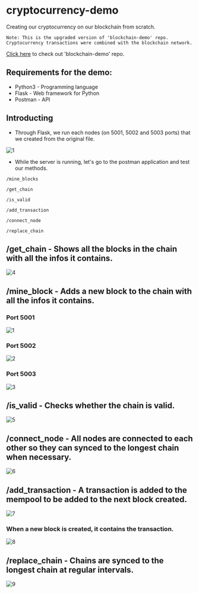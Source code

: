 # cryptocurrency-demo
Creating our cryptocurrency on our blockchain from scratch.  

``
Note: This is the upgraded version of 'blockchain-demo' repo. Cryptocurrency transactions were combined with the blockchain network.
``                                     

[Click here](https://github.com/ErayBD/blockchain-demo/) to check out 'blockchain-demo' repo.

## Requirements for the demo:
* Python3 - Programming language
* Flask - Web framework for Python
* Postman - API

## Introducting

* Through Flask, we run each nodes (on 5001, 5002 and 5003 ports) that we created from the original file.

![1](https://user-images.githubusercontent.com/71061070/192102601-057d587c-1f95-427a-92c7-c2977b5cc203.jpg)

* While the server is running, let's go to the postman application and test our methods.
```
/mine_blocks
```
```
/get_chain
```
```
/is_valid
```
```
/add_transaction
```
```
/connect_node
```
```
/replace_chain
```

## /get_chain - Shows all the blocks in the chain with all the infos it contains.

![4](https://user-images.githubusercontent.com/71061070/192103485-d321983e-214f-43c1-8c1b-eb5cbad3c464.jpg)

## /mine_block - Adds a new block to the chain with all the infos it contains.

### Port 5001
![1](https://user-images.githubusercontent.com/71061070/192103488-8b372dd3-a463-43db-b7fd-2075a2431518.jpg)

### Port 5002
![2](https://user-images.githubusercontent.com/71061070/192103489-e158c29f-92c7-412b-9562-707b8d2d1b30.jpg)

### Port 5003
![3](https://user-images.githubusercontent.com/71061070/192103491-6e12d6a4-2a19-4c04-bb8b-54f36b895ffb.jpg)


## /is_valid - Checks whether the chain is valid.

![5](https://user-images.githubusercontent.com/71061070/192103605-f259d75d-6bfb-4d0e-b97c-33c99269542e.jpg)

## /connect_node - All nodes are connected to each other so they can synced to the longest chain when necessary.

![6](https://user-images.githubusercontent.com/71061070/192103963-aefd3906-a91f-4488-95e0-60a96ba436cf.jpg)

## /add_transaction - A transaction is added to the mempool to be added to the next block created.

![7](https://user-images.githubusercontent.com/71061070/192104163-ac091cb5-2a25-42c0-96e4-bb02d5ca08d1.jpg)

### When a new block is created, it contains the transaction.
![8](https://user-images.githubusercontent.com/71061070/192104281-c112357c-5454-4ac1-aeb8-b97da056c8c6.jpg)

## /replace_chain - Chains are synced to the longest chain at regular intervals.

![9](https://user-images.githubusercontent.com/71061070/192104427-e065a4fd-0cce-4b8a-9df0-b63eadd88b26.jpg)
